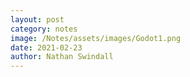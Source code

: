 ```yaml
---
layout: post
category: notes
image: /Notes/assets/images/Godot1.png
date: 2021-02-23
author: Nathan Swindall
---
```

